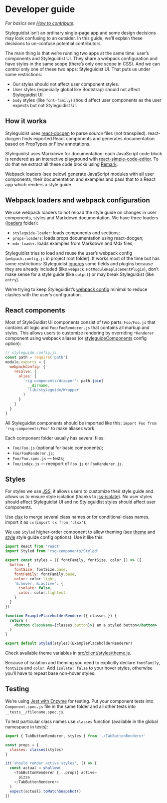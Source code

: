 <!-- Developer guide #development -->

# Developer guide

_For basics see [How to contribute](https://github.com/styleguidist/react-styleguidist/blob/master/.github/Contributing.md)._

Styleguidist isn’t an ordinary single-page app and some design decisions may look confusing to an outsider. In this guide, we’ll explain these decisions to un-confuse potential contributors.

The main thing is that we’re running two apps at the same time: user’s components and Styleguidist UI. They share a webpack configuration and have styles in the same scope (there’s only one scope in CSS). And we can control only one of these two apps: Styleguidist UI. That puts us under some restrictions:

- Our styles should not affect user component styles.
- User styles (especially global like Bootstrap) should not affect Styleguidist UI.
- `body` styles (like `font-family`) should affect user components as the user expects but not Styleguidist UI.

## How it works

Styleguidist uses [react-docgen](https://github.com/reactjs/react-docgen) to parse _source_ files (not transpiled). react-docgen finds exported React components and generates documentation based on PropTypes or Flow annotations.

Styleguidist uses Markdown for documentation: each JavaScript code block is rendered as an interactive playground with [react-simple-code-editor](https://github.com/satya164/react-simple-code-editor). To do that we extract all these code blocks using [Remark](http://remark.js.org/).

Webpack loaders (see below) generate JavaScript modules with all user components, their documentation and examples and pass that to a React app which renders a style guide.

## Webpack loaders and webpack configuration

We use webpack loaders to hot reload the style guide on changes in user components, styles and Markdown documentation. We have three loaders ([loaders](https://github.com/styleguidist/react-styleguidist/tree/master/src/loaders) folder):

- `styleguide-loader`: loads components and sections;
- `props-loaders`: loads props documentation using react-docgen;
- `mdx-loader`: loads examples from Markdown and Mdx files;

Styleguidist tries to load and reuse the user’s webpack config (`webpack.config.js` in project root folder). It works most of the time but has some restrictions: Styleguidist [ignores](https://github.com/styleguidist/react-styleguidist/blob/master/src/scripts/utils/mergeWebpackConfig.js) some fields and plugins because they are already included (like `webpack.HotModuleReplacementPlugin`), don’t make sense for a style guide (like `output`) or may break Styleguidist (like `entry`).

We’re trying to keep Styleguidist’s [webpack config](https://github.com/styleguidist/react-styleguidist/blob/master/src/scripts/make-webpack-config.js) minimal to reduce clashes with the user’s configuration.

## React components

Most of StyleGuidist UI components consist of two parts: `Foo/Foo.js` that contains all logic and `Foo/FooRenderer.js` that contains all markup and styles. This allows users to customize rendering by overriding `*Renderer` component using webpack aliases (or [styleguideComponents](Configuration.md#styleguidecomponents) config option):

```js
// styleguide.config.js
const path = require('path')
module.exports = {
  webpackConfig: {
    resolve: {
      alias: {
        'rsg-components/Wrapper': path.join(
          __dirname,
          'lib/styleguide/Wrapper'
        )
      }
    }
  }
}
```

All Styleguidist components should be imported like this: `import Foo from 'rsg-components/Foo'` to make aliases work.

Each component folder usually has several files:

- `Foo/Foo.js` (optional for basic components);
- `Foo/FooRenderer.js`;
- `Foo/Foo.spec.js` — tests;
- `Foo/index.js` — reexport of `Foo.js` or `FooRenderer.js`.

## Styles

For styles we use [JSS](http://cssinjs.org/), it allows users to customize their style guide and allows us to ensure style isolation (thanks to [jss-isolate](http://cssinjs.org/jss-isolate/)). No user styles should affect Styleguidist UI and no Styleguidist styles should affect user components.

Use [clsx](https://github.com/lukeed/clsx) to merge several class names or for conditional class names, import it as `cx` (`import cx from 'clsx'`).

We use `Styled` higher-order component to allow theming (see [theme](Configuration.md#theme) and [style](Configuration.md#style) style guide config options). Use it like this:

```jsx
import React from 'react'
import Styled from 'rsg-components/Styled'

export const styles = ({ fontFamily, fontSize, color }) => ({
  button: {
    fontSize: fontSize.base,
    fontFamily: fontFamily.base,
    color: color.light,
    '&:hover, &:active': {
      isolate: false,
      color: color.lightest
    }
  }
})

function ExamplePlaceholderRenderer({ classes }) {
  return (
    <button className={classes.button}>I am a styled button</button>
  )
}

export default Styled(styles)(ExamplePlaceholderRenderer)
```

Check available theme variables in [src/client/styles/theme.js](https://github.com/styleguidist/react-styleguidist/blob/master/src/client/styles/theme.js).

Because of isolation and theming you need to explicitly declare `fontFamily`, `fontSize` and `color`. Add `isolate: false` to your hover styles, otherwise you’ll have to repeat base non-hover styles.

## Testing

We’re using [Jest with Enzyme](http://blog.sapegin.me/all/react-jest) for testing. Put your component tests into `Component.spec.js` file in the same folder and all other tests into `__tests__/filename.spec.js`.

To test particular class names use `classes` function (available in the global namespace in tests):

```js
import { TabButtonRenderer, styles } from './TabButtonRenderer'

const props = {
  classes: classes(styles)
}

it('should render active styles', () => {
  const actual = shallow(
    <TabButtonRenderer {...props} active>
      pizza
    </TabButtonRenderer>
  )
  expect(actual).toMatchSnapshot()
})
```
